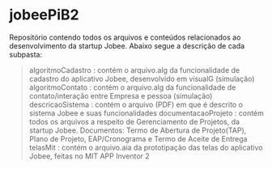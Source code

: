 # jobeePiB2

Repositório contendo todos os arquivos e conteúdos relacionados ao desenvolvimento da startup Jobee.
Abaixo segue a descrição de cada subpasta:

> algoritmoCadastro : contém o arquivo.alg da funcionalidade de cadastro do aplicativo Jobee, desenvolvido em visualG (simulação)
> algoritmoContato : contém o arquivo.alg da funcionalidade de contato/interação entre Empresa e pessoa (simulação)
> descricaoSistema : contém o arquivo (PDF) em que é descrito o sistema Jobee e suas funcionalidades
> documentacaoProjeto : contém todos os arquivos a respeito de Gerenciamento de Projetos, da startup Jobee. Documentos: Termo de Abertura de Projeto(TAP), Plano de Projeto, EAP/Cronograma e Termo de Aceite de Entrega
> telasMit : contém o arquivo.aia da prototipação das telas do aplicativo Jobee, feitas no MIT APP Inventor 2
